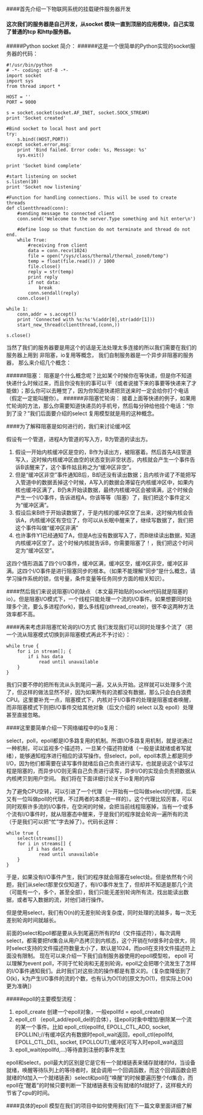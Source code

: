 ####首先介绍一下物联网系统的挂载硬件服务器开发
#### 这次我们的服务器是自己开发，从socket 模块一直到顶层的应用模块，自己实现了普通的tcp 和http服务器。
#####Python socket 简介：
######这是一个很简单的Python实现的socket服务器的代码：
```
#!/usr/bin/python
# -*- coding: utf-8 -*-
import socket
import sys
from thread import *
 
HOST = ''
PORT = 9000
 
s = socket.socket(socket.AF_INET, socket.SOCK_STREAM)
print 'Socket created'
 
#Bind socket to local host and port
try:
    s.bind((HOST,PORT))
except socket.error,msg:
    print 'Bind failed. Error code: %s, Message: %s'
    sys.exit()
 
print 'Socket bind complete'
 
#start listening on socket
s.listen(10)
print 'Socket now listening'
 
#Function for handling connections. This will be used to create threads
def clientthread(conn):
    #sending message to connected client
    conn.send('Welecome to the server.Type something and hit enter\n')
 
    #define loop so that function do not terminate and thread do not end.
    while True:
        #receiving from client
        data = conn.recv(1024)
        file = open("/sys/class/thermal/thermal_zone0/temp")
        temp = float(file.read()) / 1000   
        file.close() 
        reply = str(temp)
		print reply
        if not data:
            break
        conn.sendall(reply)
    conn.close()
 
while 1:
    conn,addr = s.accept()
    print 'Connected with %s:%s'%(addr[0],str(addr[1]))
    start_new_thread(clientthread,(conn,))
 
s.close()
```
当然了我们的服务器要是用这个的话是无法处理太多连接的所以我们需要在我们的服务器上用到 非阻塞，io复用等概念，
我们自制服务器是一个异步非阻塞的服务器，
那么来介绍几个概念：

######阻塞：
阻塞是个什么概念呢？比如某个时候你在等快递，但是你不知道快递什么时候过来，而且你没有别的事可以干（或者说接下来的事要等快递来了才能做）；那么你可以去睡觉了，因为你知道快递把货送来时一定会给你打个电话（假定一定能叫醒你）。
######非阻塞忙轮询：
接着上面等快递的例子，如果用忙轮询的方法，那么你需要知道快递员的手机号，然后每分钟给他挂个电话：“你到了没？”我们后面要介绍的select 复用模型就是用的这种概念。

####为了解释阻塞是如何进行的，我们来讨论缓冲区

假设有一个管道，进程A为管道的写入方，B为管道的读出方。

1.   假设一开始内核缓冲区是空的，B作为读出方，被阻塞着。然后首先A往管道写入，这时候内核缓冲区由空的状态变到非空状态，内核就会产生一个事件告诉B该醒来了，这个事件姑且称之为“缓冲区非空”。
2.   但是“缓冲区非空”事件通知B后，B却还没有读出数据；且内核许诺了不能把写入管道中的数据丢掉这个时候，A写入的数据会滞留在内核缓冲区中，如果内核也缓冲区满了，B仍未开始读数据，最终内核缓冲区会被填满，这个时候会产生一个I/O事件，告诉进程A，你该等等（阻塞）了，我们把这个事件定义为“缓冲区满”。
3.   假设后来B终于开始读数据了，于是内核的缓冲区空了出来，这时候内核会告诉A，内核缓冲区有空位了，你可以从长眠中醒来了，继续写数据了，我们把这个事件叫做“缓冲区非满”
4.   也许事件Y1已经通知了A，但是A也没有数据写入了，而B继续读出数据，知道内核缓冲区空了。这个时候内核就告诉B，你需要阻塞了！，我们把这个时间定为“缓冲区空”。

这四个情形涵盖了四个I/O事件，缓冲区满，缓冲区空，缓冲区非空，缓冲区非满。这四个I/O事件是进行阻塞同步的根本。（如果不能理解“同步”是什么概念，请学习操作系统的锁，信号量，条件变量等任务同步方面的相关知识）。


####然后我们来说说阻塞I/O的缺点
（本文最开始贴的socket代码就是阻塞的io）。但是阻塞I/O模式下，一个线程只能处理一个流的I/O事件。如果想要同时处理多个流，要么多进程(fork)，要么多线程(pthread_create)，很不幸这两种方法效率都不高。


####再来考虑非阻塞忙轮询的I/O方式
我们发现我们可以同时处理多个流了（把一个流从阻塞模式切换到非阻塞模式再此不予讨论）：
```
while true {
    for i in stream[]; {
        if i has data
            read until unavailable
    }
}
```
我们只要不停的把所有流从头到尾问一遍，又从头开始。这样就可以处理多个流了，但这样的做法显然不好，因为如果所有的流都没有数据，那么只会白白浪费CPU。这里要补充一点，阻塞模式下，内核对于I/O事件的处理是阻塞或者唤醒，而非阻塞模式下则把I/O事件交给其他对象（后文介绍的 select 以及 epoll）处理甚至直接忽略。


####这里要简单介绍一下网络编程中的io复用：

select，poll，epoll都是IO多路复用的机制。所谓I/O多路复用机制，就是说通过一种机制，可以监视多个描述符，一旦某个描述符就绪（一般是读就绪或者写就绪），能够通知程序进行相应的读写操作。但select，poll，epoll本质上都是同步I/O，因为他们都需要在读写事件就绪后自己负责进行读写，也就是说这个读写过程是阻塞的，而异步I/O则无需自己负责进行读写，异步I/O的实现会负责把数据从内核拷贝到用户空间。
我们将在下面详细讨论关于io复用的内容

为了避免CPU空转，可以引进了一个代理（一开始有一位叫做select的代理，后来又有一位叫做poll的代理，不过两者的本质是一样的）。这个代理比较厉害，可以同时观察许多流的I/O事件，在空闲的时候，会把当前线程阻塞掉，当有一个或多个流有I/O事件时，就从阻塞态中醒来，于是我们的程序就会轮询一遍所有的流（于是我们可以把“忙”字去掉了）。代码长这样：
```
while true {
    select(streams[])
    for i in streams[] {
        if i has data
            read until unavailable
    }
}
```
于是，如果没有I/O事件产生，我们的程序就会阻塞在select处。但是依然有个问题，我们从select那里仅仅知道了，有I/O事件发生了，但却并不知道是那几个流（可能有一个，多个，甚至全部），我们只能无差别轮询所有流，找出能读出数据，或者写入数据的流，对他们进行操作。

但是使用select，我们有O(n)的无差别轮询复杂度，同时处理的流越多，每一次无差别轮询时间就越长。


前面的select和poll都是要从头到尾遍历所有的fd（文件描述符），每次调用select，都需要把fd集合从用户态拷贝到内核态，这个开销在fd很多时会很大，同时select支持的文件描述符数量太小了，默认是1024，而poll在支持文件描述符上面没有限制。
现在可以来介绍一下我们自制服务器使用的epoll模型啦，
epoll 可以理解为event poll，不同于忙轮询和无差别轮询，epoll之会把哪个流发生了怎样的I/O事件通知我们。此时我们对这些流的操作都是有意义的。（复杂度降低到了O(k)，k为产生I/O事件的流的个数，也有认为O(1)的[原文为O(1)，但实际上O(k)更为准确]）

#####epoll的主要模型流程：

1.   epoll_create 创建一个epoll对象，一般epollfd = epoll_create()
2.   epoll_ctl （epoll_add/epoll_del的合体），往epoll对象中增加/删除某一个流的某一个事件。比如 epoll_ctl(epollfd, EPOLL_CTL_ADD, socket, EPOLLIN);//有缓冲区内有数据时epoll_wait返回，epoll_ctl(epollfd, EPOLL_CTL_DEL, socket, EPOLLOUT);缓冲区可写入时epoll_wait返回
3.   epoll_wait(epollfd,...)等待直到注册的事件发生

epoll和select，poll最大的区别是它是它有一个就绪链表来储存就绪的fd，当设备就绪，唤醒等待队列上的等待者时，就会调用一个回调函数，而这个回调函数会把就绪的fd加入一个就绪链表）select和poll在“唤醒”的时候要遍历整个fd集合，而epoll在“醒着”的时候只要判断一下就绪链表有没有就绪的fd就好了，这样极大的节省了cpu的时间。


####具体的epoll 模型在我们的项目中如何使用我们在下一篇文章里面详细了解